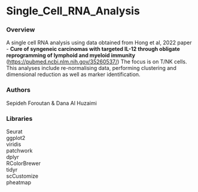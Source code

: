 # Single_Cell_RNA_Analysis
### Overview 
A single cell RNA analysis using data obtained from Hong et al, 2022 paper - **Cure of syngeneic carcinomas with targeted IL-12 through obligate reprogramming of lymphoid and myeloid immunity** (https://pubmed.ncbi.nlm.nih.gov/35260537/) The focus is on T/NK cells. This analyses include re-normalising data, performing clustering and dimensional reduction as well as marker identification.
### Authors 
Sepideh Foroutan & Dana Al Huzaimi
### Libraries 
Seurat    
ggplot2   
viridis  
patchwork  
dplyr  
RColorBrewer   
tidyr    
scCustomize    
pheatmap   
